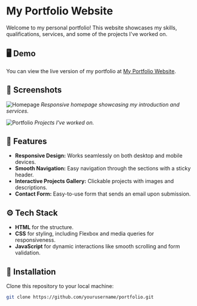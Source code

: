 # My Portfolio Website

Welcome to my personal portfolio! This website showcases my skills, qualifications, services, and some of the projects I've worked on.

## 🖥️ Demo

You can view the live version of my portfolio at [My Portfolio Website](https://yourportfolio.com).

## 📸 Screenshots

![Homepage](images/homepage.jpg)
*Responsive homepage showcasing my introduction and services.*

![Portfolio](images/portfolio.jpg)
*Projects I've worked on.*

## 🚀 Features

- **Responsive Design:** Works seamlessly on both desktop and mobile devices.
- **Smooth Navigation:** Easy navigation through the sections with a sticky header.
- **Interactive Projects Gallery:** Clickable projects with images and descriptions.
- **Contact Form:** Easy-to-use form that sends an email upon submission.

## ⚙️ Tech Stack

- **HTML** for the structure.
- **CSS** for styling, including Flexbox and media queries for responsiveness.
- **JavaScript** for dynamic interactions like smooth scrolling and form validation.

## 📂 Installation

Clone this repository to your local machine:

```bash
git clone https://github.com/yourusername/portfolio.git
